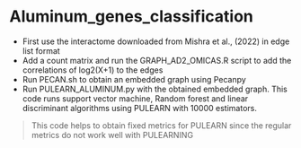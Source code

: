 # Aluminum_genes_classification

- First use the interactome downloaded from Mishra et al., (2022) in edge list format
- Add a count matrix and run the GRAPH_AD2_OMICAS.R script to add the correlations of log2(X+1) to the edges
- Run PECAN.sh to obtain an embedded graph using Pecanpy
- Run PULEARN_ALUMINUM.py with the obtained embedded graph. This code runs support vector machine, Random forest and linear discriminant algorithms using PULEARN with 10000 estimators. 
> This code helps to obtain fixed metrics for PULEARN since the regular metrics do not work well with PULEARNING
